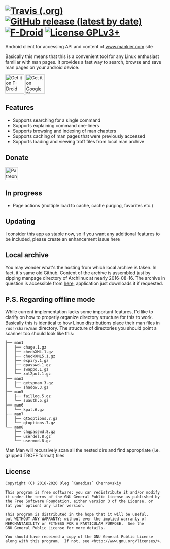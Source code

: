[![Travis (.org)](https://img.shields.io/travis/Adonai/Man-Man)](https://travis-ci.org/github/Adonai/Man-Man)
[![GitHub release (latest by date)](https://img.shields.io/github/v/release/Adonai/Man-Man)](https://github.com/Adonai/Man-Man/releases)
[![F-Droid](https://img.shields.io/f-droid/v/com.adonai.manman)](https://f-droid.org/en/packages/com.adonai.manman/)
[![License GPLv3+](https://img.shields.io/badge/License-GPLv3-brightgreen.svg)](https://www.gnu.org/licenses/gpl-3.0.html)
=======

Android client for accessing API and content of www.mankier.com site

Basically this means that this is a convenient tool for any Linux enthusiast familiar with
man pages. It provides a fast way to search, browse and save man pages on your android device.

<a href="https://f-droid.org/packages/com.adonai.manman/">
    <img src="https://fdroid.gitlab.io/artwork/badge/get-it-on.png"
        alt="Get it on F-Droid" height="60"/>
</a>
<a href="https://play.google.com/store/apps/details?id=com.adonai.manman">
    <img src="https://play.google.com/intl/en_us/badges/images/generic/en_badge_web_generic.png"
        alt="Get it on Google Play" height="60"/>
</a>

Features
--------

- Supports searching for a single command
- Supports explaining command one-liners
- Supports browsing and indexing of man chapters
- Supports caching of man pages that were previously accessed
- Supports loading and viewing troff files from local man archive

Donate
--------

[<img alt="Patreon Page" src="https://s3.amazonaws.com/patreon_public_assets/toolbox/patreon.png" height="40"/>](https://www.patreon.com/kanedias)


In progress
-----------
- Page actions (multiple load to cache, cache purging, favorites etc.)

Updating
-----------
I consider this app as stable now,
so if you want any additional features to be included, please create an enhancement issue here

Local archive
-------------

You may wonder what's the hosting from which local archive is taken. In fact, it's same old Github. 
Content of the archive is assembled just by zipping manpage directory of Archlinux at nearly 2016-08-16. 
The archive in question is accessible from [here](https://github.com/Adonai/Man-Man/releases/download/1.6.0/manpages.zip),
application just downloads it if requested.


P.S. Regarding offline mode
-----------
While current implementation lacks some important features, 
I'd like to clarify on how to properly organize directory structure for this to work.
Basically this is identical to how Linux distributions place their man files in `/usr/share/man` directory.
The structure of directories you should point a scanner too should look like this:
```
├── man1
│   ├── chage.1.gz
│   ├── checkXML.1.gz
│   ├── checkXML5.1.gz
│   ├── expiry.1.gz
│   ├── gpasswd.1.gz
│   ├── swappo.1.gz
│   └── xml2pot.1.gz
├── man3
│   ├── getspnam.3.gz
│   └── shadow.3.gz
├── man5
│   ├── faillog.5.gz
│   └── suauth.5.gz
├── man6
│   └── kpat.6.gz
├── man7
│   ├── qt5options.7.gz
│   └── qtoptions.7.gz
└── man8
    ├── chgpasswd.8.gz
    ├── userdel.8.gz
    └── usermod.8.gz
```

Man Man will recursively scan all the nested dirs and find appropriate (i.e. gzipped TROFF format) files

License
-------

    Copyright (C) 2016-2020 Oleg `Kanedias` Chernovskiy

    This program is free software: you can redistribute it and/or modify
    it under the terms of the GNU General Public License as published by
    the Free Software Foundation, either version 3 of the License, or
    (at your option) any later version.

    This program is distributed in the hope that it will be useful,
    but WITHOUT ANY WARRANTY; without even the implied warranty of
    MERCHANTABILITY or FITNESS FOR A PARTICULAR PURPOSE.  See the
    GNU General Public License for more details.

    You should have received a copy of the GNU General Public License
    along with this program.  If not, see <http://www.gnu.org/licenses/>.

